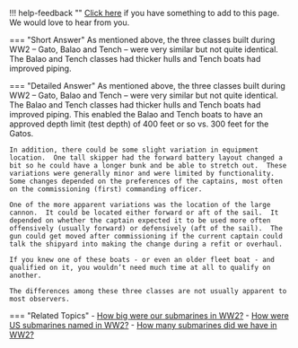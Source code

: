 !!! help-feedback ""
    [Click here](https://other.example.com/feedback) if you have something to add to this page. We would love to hear from you.

=== "Short Answer"
    As mentioned above, the three classes built during WW2 – Gato, Balao and Tench – were very similar but not quite identical. The Balao and Tench classes had thicker hulls and Tench boats had improved piping.

=== "Detailed Answer"
    As mentioned above, the three classes built during WW2 – Gato, Balao and Tench – were very similar but not quite identical.  The Balao and Tench classes had thicker hulls and Tench boats had improved piping.  This enabled the Balao and Tench boats to have an approved depth limit (test depth) of 400 feet or so vs. 300 feet for the Gatos.
    
    In addition, there could be some slight variation in equipment location.  One tall skipper had the forward battery layout changed a bit so he could have a longer bunk and be able to stretch out.  These variations were generally minor and were limited by functionality.  Some changes depended on the preferences of the captains, most often on the commissioning (first) commanding officer.
    
    One of the more apparent variations was the location of the large cannon.  It could be located either forward or aft of the sail.  It depended on whether the captain expected it to be used more often offensively (usually forward) or defensively (aft of the sail).  The gun could get moved after commissioning if the current captain could talk the shipyard into making the change during a refit or overhaul.
    
    If you knew one of these boats - or even an older fleet boat - and qualified on it, you wouldn’t need much time at all to qualify on another.
    
    The differences among these three classes are not usually apparent to most observers.

=== "Related Topics"
    - [How big were our submarines in WW2?](./how-big-were-our-submarines-in-ww2.md)
    - [How were US submarines named in WW2?](./how-were-us-submarines-named-in-ww2.md)
    - [How many submarines did we have in WW2?](./how-many-submarines-did-we-have-in-ww2.md)
